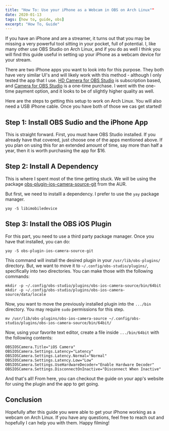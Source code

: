 ```yaml
---
title: "How To: Use your iPhone as a Webcam in OBS on Arch Linux""
date: 2020-01-13
tags: [how to, guide, obs]
excerpt: "How To, Guide"
---
```

If you have an iPhone and are a streamer, it turns out that you may be missing a very powerful tool sitting in your pocket, full of potential.
I, like many other use OBS Studio on Arch Linux, and if you do as well I think you will find this guide useful in setting up your iPhone as a webcam device for your stream.

There are two iPhone apps you want to look into for this purpose.
They both have very similar UI's and will likely work with this method - although I only tested the app that I use.
[HD Camera for OBS Studio](https://obsstudio.xyz/tutorial/) is subscription based, and [Camera for OBS Studio](https://obs.camera/) is a one-time purchase.
I went with the one-time payment option, and it looks to be of slightly higher quality as well.

Here are the steps to getting this setup to work on Arch Linux. You will also need a USB iPhone cable. Once you have both of those we cas get started!

## Step 1: Install OBS Sudio and the iPhone App
This is straight forward. First, you must have OBS Studio installed. 
If you already have that covered, just choose one of the apps mentioned above.
If you plan on using this for an extended amount of time, say more than half a year, then it is worth purchasing the app for $16.

## Step 2: Install A Dependency
This is where I spent most of the time getting stuck. We will be using the package [obs-plugin-ios-camera-source-git](https://aur.archlinux.org/packages/obs-plugin-ios-camera-source-git/) from the AUR.

But first, we need to installl a dependency. I prefer to use the `yay` package manager.

```
yay -S libimobiledevice
```

## Step 3: Install the OBS iOS Plugin
For this part, you need to use a third party package manager. Once you have that installed, you can do:

```
yay -S obs-plugin-ios-camera-source-git
```

This command will install the desired plugin in your `/usr/lib/obs-plugins/` directory.
But, we want to move it to `~/.config/obs-studio/plugins/`, specifically into two directories. 
You can make those with the following commands:

```
mkdir -p ~/.config/obs-studio/plugins/obs-ios-camera-source/bin/64bit
mkdir -p ~/.config/obs-studio/plugins/obs-ios-camera-source/data/locale
```

Now, you want to move the previously installed plugin into the `.../bin` directory. You may require `sudo` permissions for this step.

```
mv /usr/lib/obs-plugins/obs-ios-camera-source ~/.config/obs-studio/plugins/obs-ios-camera-source/bin/64bit/
```

Now, using your favorite text editor, create a file inside `.../bin/64bit` with the following contents:

```
OBSIOSCamera.Title="iOS Camera"
OBSIOSCamera.Settings.Latency="Latency"
OBSIOSCamera.Settings.Latency.Normal="Normal"
OBSIOSCamera.Settings.Latency.Low="Low"
OBSIOSCamera.Settings.UseHardwareDecoder="Enable Hardware Decoder"
OBSIOSCamera.Settings.DisconnectOnInactive="Disconnect When Inactive"
```

And that's all! From here, you can checkout the guide on your app's website for using the plugin and the app to get going.

## Conclusion
Hopefully after this guide you were able to get your iPhone working as a webcam on Arch Linux.
If you have any questions, feel free to reach out and hopefully I can help you with them. Happy filming!
